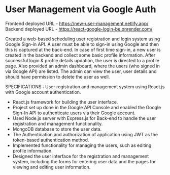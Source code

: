 # User Management via Google Auth
Frontend deployed URL - https://new-user-management.netlify.app/
Backend deployed URL - https://react-google-login-be.onrender.com/

Created a web-based scheduling user registration and login system using Google Sign-in API.
A user must be able to sign-in using Google and then this is captured at the back-end.
In case of first time sign-in, a new user is created in the backend and collect some basic profile information.
After successful login & profile details updation, the user is directed to a profile page.
Also provided an admin dashboard, where the users (who signed in via Google API) are listed.
The admin can view the user, user details and should have permission to delete the user as well.

SPECIFICATIONS :
User registration and management system using React.js with Google account authentication.
- React.js framework for building the user interface.
- Project set up done in the Google API Console and enabled the Google Sign-In API to authenticate users via their Google account.
- Used Node.js server with Express.js for Back-end to handle the user registration and management functionality.
- MongoDB database to store the user data.
- The Authentication and authorization of application using JWT as the token-based authentication method.
- Implemented functionality for managing the users, such as editing profile information.
- Designed the user interface for the registration and management system, including the forms for entering user data and the pages for viewing and editing user information.
